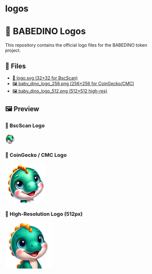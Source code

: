# logos
# 🦕 BABEDINO Logos

This repository contains the official logo files for the BABEDINO token project.

## 📁 Files

- [📄 logo.svg (32×32 for BscScan)](./logo.svg)
- [🖼️ baby_dino_logo_256.png (256×256 for CoinGecko/CMC)](./baby_dino_logo_256.png)
- [🖼️ baby_dino_logo_512.png (512×512 high-res)](./baby_dino_logo_512.png)

## 🖼️ Preview

### 🔹 BscScan Logo
<img src="./logo.svg" alt="BABEDINO 32px Logo" width="32" height="32"/>

### 🔹 CoinGecko / CMC Logo
<img src="./baby_dino_logo_256.png" alt="BABEDINO 256px Logo" width="128"/>

### 🔹 High-Resolution Logo (512px)
<img src="./baby_dino_logo_512.png" alt="BABEDINO 512px Logo" width="150"/>
